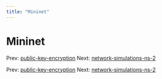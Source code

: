 ```yaml
---
title: "Mininet"
---
```


# Mininet

Prev: [public-key-encryption](public-key-encryption.md)
Next: [network-simulations-ns-2](network-simulations-ns-2.md)

Prev: [public-key-encryption](public-key-encryption.md)
Next: [network-simulations-ns-2](network-simulations-ns-2.md)
